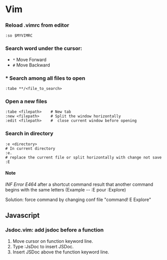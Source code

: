 # Vim

### Reload .vimrc from editor
```
:so $MYVIMRC
```

### Search word under the cursor:
 - `*` Move Forward
 - `#` Move Backward

### * Search among all files to open
```
:tabe **/<file_to_search>
```

### Open a new files
```
:tabe <filepath>    # New tab
:new <filepath>     # Split the window horizontally
:edit <filepath>    #  close current window before opening
```

### Search in directory
```
:e <directory>
# In current directory
:e.
# replace the current file or split horizontally with change not save
:E
```
#### Note
_INF Error E464_ after a shortcut command result that another command begins with the same letters (Example -- :E pour :Explore)

Solution: force command by changing conf file "command! E Explore"

## Javascript

### Jsdoc.vim: add jsdoc before a function
 1.   Move cursor on function keyword line.
 2.   Type :JsDoc to insert JSDoc.
 3.   Insert JSDoc above the function keyword line.
